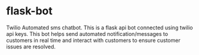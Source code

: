 # flask-bot
Twilio Automated sms chatbot.
This is a flask api bot connected using twilio api keys. 
This bot helps send automated notification/messages to customers in real time and interact with customers to ensure customer issues are resolved.
